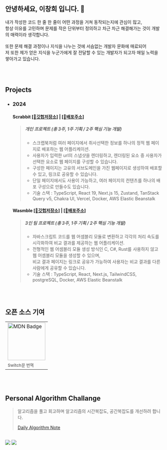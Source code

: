 ## 안녕하세요, 이창희 입니다. 👋

내가 작성한 코드 한 줄 한 줄이 어떤 과정을 거쳐 동작되는지에 관심이 많고, <br>
항상 이유를 고민하며 문제를 작은 단위부터 정의하고 차근 차근 해결해가는 것이 개발의 매력이라 생각합니다. <br><br>
또한 문제 해결 과정이나 지식을 나누는 것에 서슴없는 개발자 문화에 매료되어 <br>
저 또한 제가 얻은 지식을 누군가에게 잘 전달할 수 있는 개발자가 되고자 매일 노력을 쌓아가고 있습니다.

<br><br>

## Projects
- ### 2024
  #### Scrabbit [[🔗깃헙저장소]](https://github.com/heestolee/scrabbit) | [[🔗배포주소]](https://www.scrabbit.site/)
  > ##### 개인 프로젝트 (총 3주, 1주 기획 / 2주 핵심 기능 개발) 
  >
  > - 스크랩북처럼 여러 페이지에서 취사선택한 정보를 하나의 정적 웹 페이지로 배포하는 웹 어플리케이션.<br>
  > - 사용자가 입력한 url의 스냅샷을 렌더링하고, 렌더링된 요소 중 사용자가 선택한 요소로 웹 페이지를 구성할 수 있습니다.<br>
  > - 구성한 페이지는 고유의 서브도메인을 가진 웹페이지로 생성하여 배포할 수 있고, 링크로 공유할 수 있습니다.
  > - 단일 페이지에서도 사용이 가능하고, 여러 페이지의 컨텐츠를 하나의 배포 구성으로 만들수도 있습니다.
  > - 기술 스택 : TypeScript, React 19, Next.js 15, Zustand, TanStack Query v5, Chakra UI, Vercel, Docker, AWS Elastic Beanstalk
  >
  
  #### Wasmble [[🔗깃헙저장소]](https://github.com/WA-SUP/WASMble) | [[🔗배포주소]](https://www.wasmble.site/)
  > ##### 3인 팀 프로젝트 (총 3주, 1주 기획 / 2주 핵심 기능 개발)
  >
  > - 자바스크립트 코드를 웹 어셈블리 모듈로 변환하고 각각의 처리 속도를 시각화하여 비교 결과를 제공하는 웹 어플리케이션.<br>
  > - 전형적인 웹 어셈블리 모듈 생성 방식인 C, C#, Rust를 사용하지 않고 웹 어셈블리 모듈을 생성할 수 있으며,<br>비교 결과 페이지는 링크로 공유가 가능하여 사용자는 비교 결과를 다른 사람에게 공유할 수 있습니다.<br>
  > - 기술 스택 : TypeScript, React, Next.js, TailwindCSS, postgreSQL, Docker, AWS Elastic Beanstalk

<br><br>
  
## 오픈 소스 기여

<table>
  <tr>
    <td>
      <a href="https://github.com/mdn/translated-content/pull/27250">
        <img src="https://img.shields.io/badge/MDN-000000?style=for-the-badge&logo=mdnwebdocs&logoColor=white" alt="MDN Badge" style="width: 120px;">
      </a>
    </td>
  </tr>
  <tr>
  <td style="border: none;">
      <a href="https://github.com/mdn/translated-content/pull/27250" style="text-decoration: none; color: #7E7E7E; font-size: 13px; font-weight: bold;">
        Switch문 번역
      </a>
    </td>
  </tr>
</table>

<br><br>

## Personal Algorithm Challange
  > 알고리즘을 풀고 회고하며 알고리즘의 시간복잡도, 공간복잡도를 개선하려 합니다. <br>
  >
  > [Daily Algorithm Note](https://repeated-lycra-c2c.notion.site/Algorithm-Collection-1179d270074a80259127c563712f53af?pvs=4)
  <br>
  <a href="mailto:leechanghee.dev@gmail.com"><img src="https://img.shields.io/badge/Gmail-d14836?style=flat-square&logo=Gmail&logoColor=white&link=ies041196@gmail.com"/></a>
  <a href="https://repeated-lycra-c2c.notion.site/12e9d270074a80ebbaf9c8661fd32b46"><img src="https://img.shields.io/badge/notion-black?style=flat-square&logo=notion&logoColor=white&link=ies041196@gmail.com"/></a> <br>
